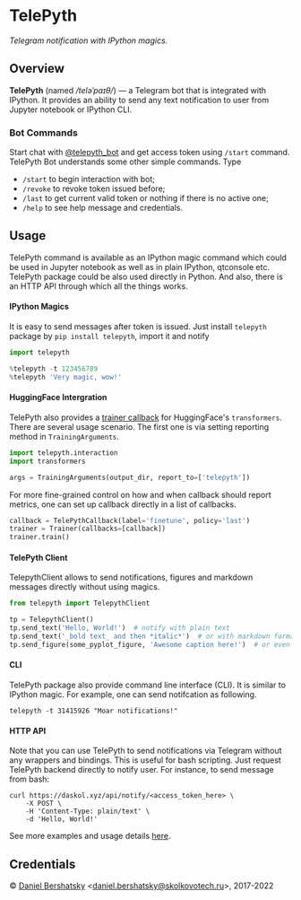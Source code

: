 # TelePyth

*Telegram notification with IPython magics.*

## Overview

**TelePyth** (named */teləˈpaɪθ/*) &mdash; a Telegram bot that is integrated
with IPython.  It provides an ability to send any text notification to user
from Jupyter notebook or IPython CLI.

### Bot Commands

Start chat with [@telepyth\_bot](https://telegram.me/telepyth_bot) and get
access token using `/start` command.  TelePyth Bot understands some other
simple commands. Type

+ `/start` to begin interaction with bot;
+ `/revoke` to revoke token issued before;
+ `/last` to get current valid token or nothing if there is no active one;
+ `/help` to see help message and credentials.

## Usage

TelePyth command is available as an IPython magic command which could be used
in Jupyter notebook as well as in plain IPython, qtconsole etc. TelePyth
package could be also used directly in Python. And also, there is an HTTP API
through which all the things works.

#### IPython Magics

It is easy to send messages after token is issued. Just install `telepyth`
package by `pip install telepyth`, import it and notify

```python
import telepyth

%telepyth -t 123456789
%telepyth 'Very magic, wow!'
```


#### HuggingFace Intergration

TelePyth also provides a [trainer callback][1] for HuggingFace's
`transformers`. There are several usage scenario. The first one is via setting
reporting method in `TrainingArguments`.

```python
import telepyth.interaction
import transformers

args = TrainingArguments(output_dir, report_to=['telepyth'])
```

For more fine-grained control on how and when callback should report metrics,
one can set up callback directly in a list of callbacks.

```python
callback = TelePythCallback(label='finetune', policy='last')
trainer = Trainer(callbacks=[callback])
trainer.train()
```

[1]: https://huggingface.co/docs/transformers/main/en/main_classes/callback

#### TelePyth Client

TelepythClient allows to send notifications, figures and markdown messages
directly without using magics.

```python
from telepyth import TelepythClient

tp = TelepythClient()
tp.send_text('Hello, World!')  # notify with plain text
tp.send_text('_bold text_ and then *italic*')  # or with markdown formatted text
tp.send_figure(some_pyplot_figure, 'Awesome caption here!')  # or even with figure
```

#### CLI

TelePyth package also provide command line interface (CLI). It is similar to
IPython magic. For example, one can send notifcation as following.

```shell
telepyth -t 31415926 "Moar notifications!"
```

#### HTTP API

Note that you can use TelePyth to send notifications via Telegram without any
wrappers and bindings.  This is useful for bash scripting.  Just request
TelePyth backend directly to notify user.  For instance, to send message from
bash:

```shell
curl https://daskol.xyz/api/notify/<access_token_here> \
    -X POST \
    -H 'Content-Type: plain/text' \
    -d 'Hello, World!'
```
See more examples and usage details [here](examples/).

## Credentials

&copy; [Daniel Bershatsky](https://github.com/daskol) <[daniel.bershatsky@skolkovotech.ru](mailto:daniel.berhatsky@skolkovotech.ru)>, 2017-2022
